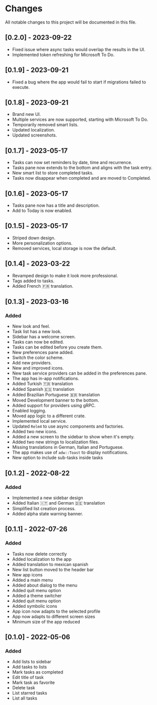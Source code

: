 # Changes

All notable changes to this project will be documented in this file.

## [0.2.0] - 2023-09-22
- Fixed issue where async tasks would overlap the results in the UI.
- Implemented token refreshing for Microsoft To Do. 

## [0.1.9] - 2023-09-21
- Fixed a bug where the app would fail to start if migrations failed to execute.

## [0.1.8] - 2023-09-21
- Brand new UI.
- Multiple services are now supported, starting with Microsoft To Do.
- Temporarily removed smart lists.
- Updated localization.
- Updated screenshots.

## [0.1.7] - 2023-05-17
- Tasks can now set reminders by date, time and recurrence.
- Tasks pane now extends to the bottom and aligns with the task entry.
- New smart list to store completed tasks.
- Tasks now disappear when completed and are moved to Completed.

## [0.1.6] - 2023-05-17
- Tasks pane now has a title and description.
- Add to Today is now enabled.

## [0.1.5] - 2023-05-17
- Striped down design.
- More personalization options.
- Removed services, local storage is now the default.

## [0.1.4] - 2023-03-22
- Revamped design to make it look more professional.
- Tags added to tasks.
- Added French 🇫🇷 translation.


## [0.1.3] - 2023-03-16

### Added

- New look and feel.
- Task list has a new look.
- Sidebar has a welcome screen.
- Tasks can now be edited.
- Tasks can be edited before you create them.
- New preferences pane added.
- Switch the color scheme.
- Add new providers.
- New and improved icons.
- New task service providers can be added in the preferences pane.
- The app has in-app notifications.
- Added Turkish 🇹🇷 translation
- Added Spanish 🇪🇸 translation
- Added Brazilian Portuguese 🇧🇷 translation
- Moved Development banner to the bottom.
- Added support for providers using gRPC.
- Enabled logging.
- Moved app logic to a different crate.
- Implemented local service.
- Updated `Relm4` to use async components and factories.
- Added two new icons.
- Added a new screen to the sidebar to show when it's empty.
- Added two new strings to localization files.
- Missing translations in German, Italian and Portuguese.
- The app makes use of `adw::Toast` to display notifications.
- New option to include sub-tasks inside tasks

## [0.1.2] - 2022-08-22

### Added

- Implemented a new sidebar design
- Added Italian 🇮🇹 and German 🇩🇪 translation  
- Simplified list creation process.
- Added alpha state warning banner.

## [0.1.1] - 2022-07-26

### Added

- Tasks now delete correctly
- Added localization to the app
- Added translation to mexican spanish
- New list button moved to the header bar
- New app icons
- Added a main menu
- Added about dialog to the menu
- Added quit menu option
- Added a theme switcher
- Added quit menu option
- Added symbolic icons
- App icon now adapts to the selected profile
- App now adapts to different screen sizes
- Minimum size of the app reduced


## [0.1.0] - 2022-05-06

### Added

- Add lists to sidebar
- Add tasks to lists
- Mark tasks as completed
- Edit title of task
- Mark task as favorite
- Delete task
- List starred tasks
- List all tasks
